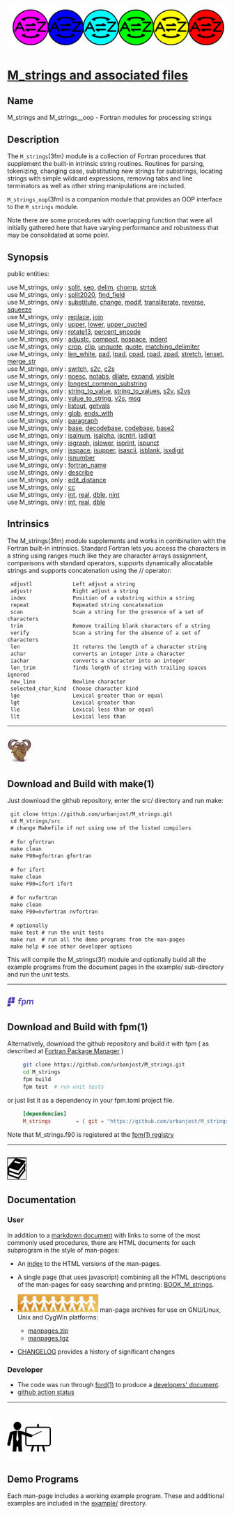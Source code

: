 [![string](docs/images/strings_small.gif)](https://urbanjost.github.io/M_strings/man3.html)
# [M_strings and associated files](https://urbanjost.github.io/M_strings/man3.html)

## Name
   M_strings and M_strings__oop - Fortran modules for processing strings

## Description
The `M_strings`(3fm) module is a collection of Fortran procedures that
supplement the built-in intrinsic string routines.  Routines for parsing,
tokenizing, changing case, substituting new strings for substrings,
locating strings with simple wildcard expressions, removing tabs and
line terminators as well as other string manipulations are included.

`M_strings_oop`(3fm) is a companion module that provides an OOP interface
to the `M_strings` module.

Note there are some procedures with overlapping function that were all
initially gathered here that have varying performance and robustness
that may be consolidated at some point.

## Synopsis
public entities:

   use M_strings, only : [split](https://urbanjost.github.io/M_strings/split.3m_strings), [sep](https://urbanjost.github.io/M_strings/sep.3m_strings), [delim](https://urbanjost.github.io/M_strings/delim.3m_strings), [chomp](https://urbanjost.github.io/M_strings/chomp.3m_strings), [strtok](https://urbanjost.github.io/M_strings/strtok.3m_strings)             
   use M_strings, only : [split2020](https://urbanjost.github.io/M_strings/split2020.3m_strings), [find_field](https://urbanjost.github.io/M_strings/find_field.3m_strings)             
   use M_strings, only : [substitute](https://urbanjost.github.io/M_strings/substitute.3m_strings), [change](https://urbanjost.github.io/M_strings/change.3m_strings), [modif](https://urbanjost.github.io/M_strings/modif.3m_strings), [transliterate](https://urbanjost.github.io/M_strings/transliterate.3m_strings), [reverse](https://urbanjost.github.io/M_strings/reverse.3m_strings), [squeeze](https://urbanjost.github.io/M_strings/squeeze.3m_strings)             
   use M_strings, only : [replace](https://urbanjost.github.io/M_strings/replace.3m_strings), [join](https://urbanjost.github.io/M_strings/join.3m_strings)             
   use M_strings, only : [upper](https://urbanjost.github.io/M_strings/upper.3m_strings), [lower](https://urbanjost.github.io/M_strings/lower.3m_strings), [upper_quoted](https://urbanjost.github.io/M_strings/upper_quoted.3m_strings)             
   use M_strings, only : [rotate13](https://urbanjost.github.io/M_strings/rotate13.3m_strings), [percent_encode](https://urbanjost.github.io/M_strings/percent_encode.3m_strings)             
   use M_strings, only : [adjustc](https://urbanjost.github.io/M_strings/adjustc.3m_strings), [compact](https://urbanjost.github.io/M_strings/compact.3m_strings), [nospace](https://urbanjost.github.io/M_strings/nospace.3m_strings), [indent](https://urbanjost.github.io/M_strings/indent.3m_strings)             
   use M_strings, only : [crop](https://urbanjost.github.io/M_strings/crop.3m_strings), [clip](https://urbanjost.github.io/M_strings/clip.3m_strings), [unquote](https://urbanjost.github.io/M_strings/unquote.3m_strings), [quote](https://urbanjost.github.io/M_strings/quote.3m_strings), [matching_delimiter](https://urbanjost.github.io/M_strings/matching_delimiter.3m_strings)             
   use M_strings, only : [len_white](https://urbanjost.github.io/M_strings/len_white.3m_strings), [pad](https://urbanjost.github.io/M_strings/pad.3m_strings), [lpad](https://urbanjost.github.io/M_strings/lpad.3m_strings), [cpad](https://urbanjost.github.io/M_strings/cpad.3m_strings), [rpad](https://urbanjost.github.io/M_strings/rpad.3m_strings), [zpad](https://urbanjost.github.io/M_strings/zpad.3m_strings), [stretch](https://urbanjost.github.io/M_strings/stretch.3m_strings), [lenset](https://urbanjost.github.io/M_strings/lenset.3m_strings), [merge_str](https://urbanjost.github.io/M_strings/merge_str.3m_strings)             
   use M_strings, only : [switch](https://urbanjost.github.io/M_strings/switch.3m_strings), [s2c](https://urbanjost.github.io/M_strings/s2c.3m_strings), [c2s](https://urbanjost.github.io/M_strings/c2s.3m_strings)             
   use M_strings, only : [noesc](https://urbanjost.github.io/M_strings/noesc.3m_strings), [notabs](https://urbanjost.github.io/M_strings/notabs.3m_strings), [dilate](https://urbanjost.github.io/M_strings/dilate.3m_strings), [expand](https://urbanjost.github.io/M_strings/expand.3m_strings), [visible](https://urbanjost.github.io/M_strings/visible.3m_strings)             
   use M_strings, only : [longest_common_substring](https://urbanjost.github.io/M_strings/longest_common_substring.3m_strings)             
   use M_strings, only : [string_to_value](https://urbanjost.github.io/M_strings/string_to_value.3m_strings), [string_to_values](https://urbanjost.github.io/M_strings/string_to_values.3m_strings), [s2v](https://urbanjost.github.io/M_strings/s2v.3m_strings), [s2vs](https://urbanjost.github.io/M_strings/s2vs.3m_strings)             
   use M_strings, only : [value_to_string](https://urbanjost.github.io/M_strings/value_to_string.3m_strings), [v2s](https://urbanjost.github.io/M_strings/v2s.3m_strings), [msg](https://urbanjost.github.io/M_strings/msg.3m_strings)             
   use M_strings, only : [listout](https://urbanjost.github.io/M_strings/listout.3m_strings), [getvals](https://urbanjost.github.io/M_strings/getvals.3m_strings)             
   use M_strings, only : [glob](https://urbanjost.github.io/M_strings/glob.3m_strings), [ends_with](https://urbanjost.github.io/M_strings/ends_with.3m_strings)             
   use M_strings, only : [paragraph](https://urbanjost.github.io/M_strings/paragraph.3m_strings)             
   use M_strings, only : [base](https://urbanjost.github.io/M_strings/base.3m_strings), [decodebase](https://urbanjost.github.io/M_strings/decodebase.3m_strings), [codebase](https://urbanjost.github.io/M_strings/codebase.3m_strings), [base2](https://urbanjost.github.io/M_strings/base2.3m_strings)             
   use M_strings, only : [isalnum](https://urbanjost.github.io/M_strings/isalnum.3m_strings), [isalpha](https://urbanjost.github.io/M_strings/isalpha.3m_strings), [iscntrl](https://urbanjost.github.io/M_strings/iscntrl.3m_strings), [isdigit](https://urbanjost.github.io/M_strings/isdigit.3m_strings)             
   use M_strings, only : [isgraph](https://urbanjost.github.io/M_strings/isgraph.3m_strings), [islower](https://urbanjost.github.io/M_strings/islower.3m_strings), [isprint](https://urbanjost.github.io/M_strings/isprint.3m_strings), [ispunct](https://urbanjost.github.io/M_strings/ispunct.3m_strings)             
   use M_strings, only : [isspace](https://urbanjost.github.io/M_strings/isspace.3m_strings), [isupper](https://urbanjost.github.io/M_strings/isupper.3m_strings), [isascii](https://urbanjost.github.io/M_strings/isascii.3m_strings), [isblank](https://urbanjost.github.io/M_strings/isblank.3m_strings), [isxdigit](https://urbanjost.github.io/M_strings/isxdigit.3m_strings)             
   use M_strings, only : [isnumber](https://urbanjost.github.io/M_strings/isnumber.3m_strings)             
   use M_strings, only : [fortran_name](https://urbanjost.github.io/M_strings/fortran_name.3m_strings)             
   use M_strings, only : [describe](https://urbanjost.github.io/M_strings/describe.3m_strings)             
   use M_strings, only : [edit_distance](https://urbanjost.github.io/M_strings/edit_distance.3m_strings)             
   use M_strings, only : [cc](https://urbanjost.github.io/M_strings/cc.3m_strings)             
   use M_strings, only : [int](https://urbanjost.github.io/M_strings/int.3m_strings), [real](https://urbanjost.github.io/M_strings/real.3m_strings), [dble](https://urbanjost.github.io/M_strings/dble.3m_strings), [nint](https://urbanjost.github.io/M_strings/nint.3m_strings)             
   use M_strings, only : [int](https://urbanjost.github.io/M_strings/atoi.3m_strings), [real](https://urbanjost.github.io/M_strings/atol.3m_strings), [dble](https://urbanjost.github.io/M_strings/ato.3m_strings)

## Intrinsics

The M_strings(3fm) module supplements and works in combination with
the Fortran built-in intrinsics. Standard Fortran lets you access the
characters in a string using ranges much like they are character arrays
assignment, comparisons with standard operators, supports dynamically
allocatable strings and supports concatenation using the // operator:

     adjustl             Left adjust a string
     adjustr             Right adjust a string
     index               Position of a substring within a string
     repeat              Repeated string concatenation
     scan                Scan a string for the presence of a set of characters
     trim                Remove trailing blank characters of a string
     verify              Scan a string for the absence of a set of characters
     len                 It returns the length of a character string
     achar               converts an integer into a character
     iachar              converts a character into an integer
     len_trim            finds length of string with trailing spaces ignored
     new_line            Newline character
     selected_char_kind  Choose character kind
     lge                 Lexical greater than or equal
     lgt                 Lexical greater than
     lle                 Lexical less than or equal
     llt                 Lexical less than

---
![gmake](docs/images/gnu.gif)
---

## Download and Build with make(1)
Just download the github repository, enter the src/ directory and run make:

     git clone https://github.com/urbanjost/M_strings.git
     cd M_strings/src
     # change Makefile if not using one of the listed compilers

     # for gfortran
     make clean
     make F90=gfortran gfortran

     # for ifort
     make clean
     make F90=ifort ifort

     # for nvfortran
     make clean
     make F90=nvfortran nvfortran

     # optionally
     make test # run the unit tests
     make run  # run all the demo programs from the man-pages
     make help # see other developer options

This will compile the M_strings(3f) module and optionally build all the
example programs from the document pages in the example/ sub-directory
and run the unit tests.

---
![fpm](docs/images/fpm_logo.gif)
---

## Download and Build with fpm(1)

Alternatively, download the github repository and build it with
fpm ( as described at [Fortran Package Manager](https://github.com/fortran-lang/fpm) )

```bash
     git clone https://github.com/urbanjost/M_strings.git
     cd M_strings
     fpm build
     fpm test  # run unit tests
```

or just list it as a dependency in your fpm.toml project file.

```toml
     [dependencies]
     M_strings        = { git = "https://github.com/urbanjost/M_strings.git" ,tag="v1.0.1"}
```

Note that M_strings.f90 is registered at the [fpm(1) registry](https://github.com/fortran-lang/fpm-registry)

---
![docs](docs/images/docs.gif)
---

## Documentation

### User

   In addition to a [markdown document](docs/HIGHLIGHTS.md)  with links to
   some of the most commonly used procedures, there are HTML documents for each
   subprogram in the style of man-pages:

 - An [index](https://urbanjost.github.io/M_strings/man3.html) to the HTML versions
   of the man-pages.

 - A single page (that uses javascript) combining all the HTML descriptions of the man-pages
   for easy searching and printing:
   [BOOK_M_strings](https://urbanjost.github.io/M_strings/BOOK_M_strings.html).

 - ![man-pages](docs/images/manpages.gif) man-page archives for use on GNU/Linux, Unix and CygWin platforms:
    + [manpages.zip](https://urbanjost.github.io/M_strings/manpages.zip)
    + [manpages.tgz](https://urbanjost.github.io/M_strings/manpages.tgz)
 - [CHANGELOG](docs/CHANGELOG.md) provides a history of significant changes

### Developer 

 - The code was run through [ford(1)](https://politicalphysicist.github.io/ford-fortran-documentation.html)
   to produce a [developers' document](https://urbanjost.github.io/M_strings/fpm-ford/index.html).
 - [github action status](docs/STATUS.md)

---
![demos](docs/images/demo.gif)
---

## Demo Programs

Each man-page includes a working example program. These and additional
examples are included in the [example/](example/) directory.
